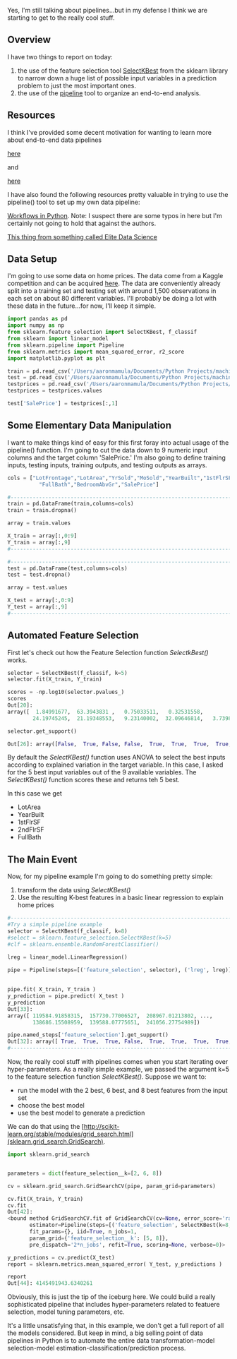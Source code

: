 
Yes, I'm still talking about pipelines...but in my defense I think we are starting to get to the really cool stuff.

## Overview

I have two things to report on today:

1. the use of the feature selection tool [SelectKBest](http://scikit-learn.org/stable/modules/generated/sklearn.feature_selection.SelectKBest.html) from the sklearn library to narrow down a huge list of possible input variables in a prediction problem to just the most important ones.
2. the use of the [pipeline](http://scikit-learn.org/stable/modules/generated/sklearn.pipeline.Pipeline.html) tool to organize an end-to-end analysis.

## Resources

I think I've provided some decent motivation for wanting to learn more about end-to-end data pipelines 

[here](https://aaronmams.github.io/Machine-learning-pipelines-part-1/)

and 

[here](https://aaronmams.github.io/Data-Pipelines-2-data-transformations/)

I have also found the following resources pretty valuable in trying to use the pipeline() tool to set up my own data pipeline:

[Workflows in Python](https://www.civisanalytics.com/blog/workflows-in-python-using-pipeline-and-gridsearchcv-for-more-compact-and-comprehensive-code/).  Note: I suspect there are some typos in here but I'm certainly not going to hold that against the authors.

[This thing from something called Elite Data Science](https://elitedatascience.com/python-machine-learning-tutorial-scikit-learn)

## Data Setup
I'm going to use some data on home prices.  The data come from a Kaggle competition and can be acquired [here](https://www.kaggle.com/c/house-prices-advanced-regression-techniques/data).  The data are conveniently already split into a training set and testing set with around 1,500 observations in each set on about 80 different variables.  I'll probably be doing a lot with these data in the future...for now, I'll keep it simple.

```python
import pandas as pd
import numpy as np
from sklearn.feature_selection import SelectKBest, f_classif
from sklearn import linear_model
from sklearn.pipeline import Pipeline
from sklearn.metrics import mean_squared_error, r2_score
import matplotlib.pyplot as plt

train = pd.read_csv('/Users/aaronmamula/Documents/Python Projects/machine_learning/homeprices/train.csv')
test = pd.read_csv('/Users/aaronmamula/Documents/Python Projects/machine_learning/homeprices/test.csv')
testprices = pd.read_csv('/Users/aaronmamula/Documents/Python Projects/machine_learning/homeprices/sample_submission.csv')
testprices = testprices.values

test['SalePrice'] = testprices[:,1]

```

## Some Elementary Data Manipulation

I want to make things kind of easy for this first foray into actual usage of the pipeline() function.  I'm going to cut the data down to 9 numeric input columns and the target column 'SalePrice.'  I'm also going to define training inputs, testing inputs, training outputs, and testing outputs as arrays. 

```python
cols = ["LotFrontage","LotArea","YrSold","MoSold","YearBuilt","1stFlrSF","2ndFlrSF",
          "FullBath","BedroomAbvGr","SalePrice"]

#----------------------------------------------------------------------------
train = pd.DataFrame(train,columns=cols)
train = train.dropna()

array = train.values

X_train = array[:,0:9]
Y_train = array[:,9]
#---------------------------------------------------------------------------

#----------------------------------------------------------------------------
test = pd.DataFrame(test,columns=cols)
test = test.dropna()

array = test.values

X_test = array[:,0:9]
Y_test = array[:,9]
#---------------------------------------------------------------------------

```

## Automated Feature Selection

First let's check out how the Feature Selection function *SelectkBest()* works.

```python
selector = SelectKBest(f_classif, k=5)
selector.fit(X_train, Y_train)

scores = -np.log10(selector.pvalues_)
scores
Out[20]: 
array([  1.84991677,  63.3943831 ,   0.75033511,   0.32531558,
        24.19745245,  21.19348553,   9.23140002,  32.09646814,   3.73983301])

selector.get_support()

Out[26]: array([False,  True, False, False,  True,  True,  True,  True, False], dtype=bool)

```

By default the *SelectKBest()* function uses ANOVA to select the best inputs according to explained variation in the target variable.  In this case, I asked for the 5 best input variables out of the 9 available variables.  The *SelectKBest()* function scores these and returns teh 5 best.  

In this case we get 

* LotArea
* YearBuilt
* 1stFlrSF
* 2ndFlrSF
* FullBath

## The Main Event

Now, for my pipeline example I'm going to do something pretty simple:

1. transform the data using *SelectKBest()*
2. Use the resulting K-best features in a basic linear regression to explain home prices

```python
#-------------------------------------------------------------------------
#Try a simple pipeline example
selector = SelectKBest(f_classif, k=8)
#select = sklearn.feature_selection.SelectKBest(k=5)
#clf = sklearn.ensemble.RandomForestClassifier()

lreg = linear_model.LinearRegression()
​
pipe = Pipeline(steps=[('feature_selection', selector), ('lreg', lreg)])

​
pipe.fit( X_train, Y_train )
y_prediction = pipe.predict( X_test )
y_prediction
Out[33]: 
array([ 119584.91858315,  157730.77006527,  208967.01213802, ...,
        138686.15508959,  139588.07775651,  241056.27754989])

pipe.named_steps['feature_selection'].get_support()
Out[32]: array([ True,  True,  True, False,  True,  True,  True,  True,  True], dtype=bool)
#-----------------------------------------------------------------------

```

Now, the really cool stuff with pipelines comes when you start iterating over hyper-parameters.  As a really simple example, we passed the argument k=5 to the feature selection function *SelectKBest()*.  Suppose we want to:

* run the model with the 2 best, 6 best, and 8 best features from the input set
* choose the best model
* use the best model to generate a prediction 

We can do that using the [http://scikit-learn.org/stable/modules/grid_search.html](sklearn.grid_search.GridSearch).

```python
import sklearn.grid_search


parameters = dict(feature_selection__k=[2, 6, 8])

cv = sklearn.grid_search.GridSearchCV(pipe, param_grid=parameters)

cv.fit(X_train, Y_train)
cv.fit
Out[42]: 
<bound method GridSearchCV.fit of GridSearchCV(cv=None, error_score='raise',
       estimator=Pipeline(steps=[('feature_selection', SelectKBest(k=8, score_func=<function f_classif at 0x114d332a8>)), ('lreg', LinearRegression(copy_X=True, fit_intercept=True, n_jobs=1, normalize=False))]),
       fit_params={}, iid=True, n_jobs=1,
       param_grid={'feature_selection__k': [5, 8]},
       pre_dispatch='2*n_jobs', refit=True, scoring=None, verbose=0)>

y_predictions = cv.predict(X_test)
report = sklearn.metrics.mean_squared_error( Y_test, y_predictions )

report
Out[44]: 4145491943.6340261

```

Obviously, this is just the tip of the iceburg here.  We could build a really sophisticated pipeline that includes hyper-parameters related to featuere selection, model tuning parameters, etc.

It's a little unsatisfying that, in this example, we don't get a full report of all the models considered.  But keep in mind, a big selling point of data pipelines in Python is to automate the entire data transformation-model selection-model estimation-classification/prediction process.

